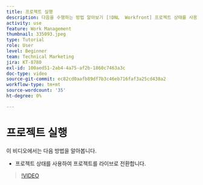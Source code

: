 ```yaml
---
title: 프로젝트 실행
description: 다음을 수행하는 방법 알아보기 [!DNL  Workfront] 프로젝트 상태를 사용하여 프로젝트 라이브.
activity: use
feature: Work Management
thumbnail: 335093.jpeg
type: Tutorial
role: User
level: Beginner
team: Technical Marketing
jira: KT-8780
exl-id: 100aed51-2ab4-4a75-af2b-1860c7463a3c
doc-type: video
source-git-commit: ec82cd0aafb89df7b3c46eb716faf3a25cd438a2
workflow-type: tm+mt
source-wordcount: '35'
ht-degree: 0%

---
```


# 프로젝트 실행

이 비디오에서는 다음 방법을 알아봅니다.

* 프로젝트 상태를 사용하여 프로젝트를 라이브로 전환합니다.

>[!VIDEO](https://video.tv.adobe.com/v/335093/?quality=12&learn=on)
